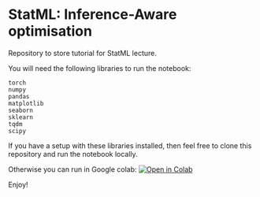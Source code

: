 # StatML: Inference-Aware optimisation
Repository to store tutorial for StatML lecture.

You will need the following libraries to run the notebook:
```
torch
numpy
pandas
matplotlib
seaborn
sklearn
tqdm
scipy
```
If you have a setup with these libraries installed, then feel free to clone this repository and run the notebook locally.

Otherwise you can run in Google colab: [![Open in Colab](https://colab.research.google.com/assets/colab-badge.svg)](https://colab.research.google.com/github/jonathon-langford/statml/blob/main/inference_aware_optimisation)

Enjoy!
